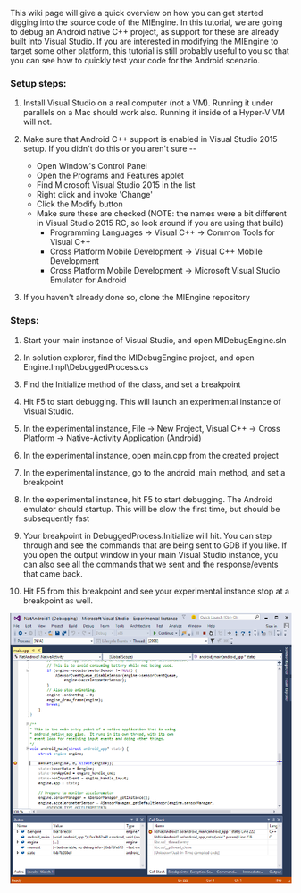 This wiki page will give a quick overview on how you can get started digging into the source code of the MIEngine. In this tutorial, we are going to debug an Android native C++ project, as support for these are already built into Visual Studio. If you are interested in modifying the MIEngine to target some other platform, this tutorial is still probably useful to you so that you can see how to quickly test your code for the Android scenario.

### Setup steps:

1. Install Visual Studio on a real computer (not a VM). Running it under parallels on a Mac should work also. Running it inside of a Hyper-V VM will not.

2. Make sure that Android C++ support is enabled in Visual Studio 2015 setup. If you didn't do this or you aren't sure --
    * Open Window's Control Panel
    * Open the Programs and Features applet
    * Find Microsoft Visual Studio 2015 in the list
    * Right click and invoke 'Change'
    * Click the Modify button
    * Make sure these are checked (NOTE: the names were a bit different in Visual Studio 2015 RC, so look around if you are using that build)
        * Programming Languages -> Visual C++ -> Common Tools for Visual C++
        * Cross Platform Mobile Development -> Visual C++ Mobile Development
        * Cross Platform Mobile Development -> Microsoft Visual Studio Emulator for Android

3. If you haven't already done so, clone the MIEngine repository

### Steps:

1. Start your main instance of Visual Studio, and open MIDebugEngine.sln

2. In solution explorer, find the MIDebugEngine project, and open Engine.Impl\DebuggedProcess.cs

3. Find the Initialize method of the class, and set a breakpoint

4. Hit F5 to start debugging. This will launch an experimental instance of Visual Studio.

5. In the experimental instance, File -> New Project, Visual C++ -> Cross Platform -> Native-Activity Application (Android)

6. In the experimental instance, open main.cpp from the created project

7. In the experimental instance, go to the android_main method, and set a breakpoint

8. In the experimental instance, hit F5 to start debugging. The Android emulator should startup. This will be slow the first time, but should be subsequently fast

9. Your breakpoint in DebuggedProcess.Initialize will hit. You can step through and see the commands that are being sent to GDB if you like. If you open the output window in your main Visual Studio instance, you can also see all the commands that we sent and the response/events that came back.

10. Hit F5 from this breakpoint and see your experimental instance stop at a breakpoint as well.

![Experimental instance of Visual Studio stopped at a breakpoint](images/android-breakpoint.png)
